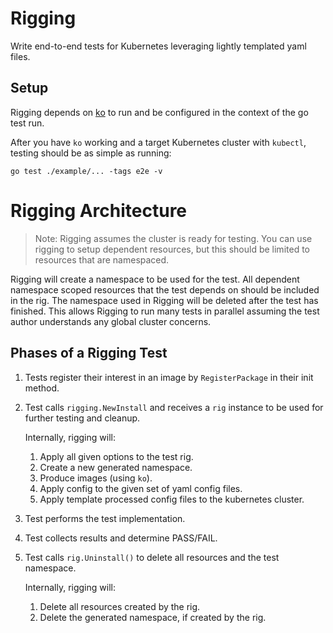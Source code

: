 # Rigging

Write end-to-end tests for Kubernetes leveraging lightly templated yaml files. 

## Setup

Rigging depends on [ko](https://github.com/google/ko) to run and be configured in the context of the go test run.

After you have `ko` working and a target Kubernetes cluster with `kubectl`,
testing should be as simple as running:
 
 ```shell
go test ./example/... -tags e2e -v
```

# Rigging Architecture

> Note: Rigging assumes the cluster is ready for testing. You can use rigging to setup dependent resources, but this should be limited
to resources that are namespaced. 

Rigging will create a namespace to be used for the test. All dependent namespace scoped resources that the test depends on
should be included in the rig. The namespace used in Rigging will be deleted after the test has finished. This allows
Rigging to run many tests in parallel assuming the test author understands any global cluster concerns.

## Phases of a Rigging Test

1. Tests register their interest in an image by `RegisterPackage` in their init method.
1. Test calls `rigging.NewInstall` and receives a `rig` instance to be used for further testing and cleanup.

    Internally, rigging will:
    1. Apply all given options to the test rig.
    1. Create a new generated namespace.
    1. Produce images (using `ko`).
    1. Apply config to the given set of yaml config files.
    1. Apply template processed config files to the kubernetes cluster.
1. Test performs the test implementation.
1. Test collects results and determine PASS/FAIL. 
1. Test calls `rig.Uninstall()` to delete all resources and the test namespace.

    Internally, rigging will:
    1. Delete all resources created by the rig.
    1. Delete the generated namespace, if created by the rig.



